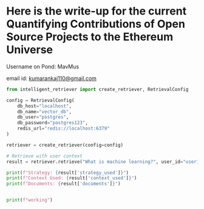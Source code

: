 # Here is the write-up for the current Quantifying Contributions of Open Source Projects to the Ethereum Universe
Username on Pond: MavMus <br />

email id: kumarankaj110@gmail.com

```python
from intelligent_retriever import create_retriever, RetrievalConfig

config = RetrievalConfig(
    db_host="localhost",
    db_name="vector_db",
    db_user="postgres",
    db_password="postgres123",
    redis_url="redis://localhost:6379"
)

retriever = create_retriever(config=config)

# Retrieve with user context
result = retriever.retrieve("What is machine learning?", user_id="user123")

print(f"Strategy: {result['strategy_used']}")
print(f"Context Used: {result['context_used']}")
print(f"Documents: {result['documents']}")
```

```python

print(f"working")
```
